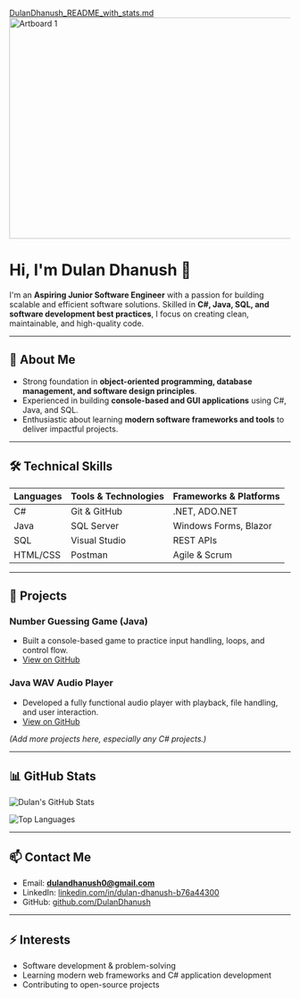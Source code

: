 [DulanDhanush_README_with_stats.md](https://github.com/user-attachments/files/22048519/DulanDhanush_README_with_stats.md)
<img width="1584" height="396" alt="Artboard 1" src="https://github.com/user-attachments/assets/14cb1948-dc86-403f-9c09-b70ded83c0ab" />


# Hi, I'm Dulan Dhanush 👋

I'm an **Aspiring Junior Software Engineer** with a passion for building scalable and efficient software solutions. Skilled in **C#, Java, SQL, and software development best practices**, I focus on creating clean, maintainable, and high-quality code.  

---

## 🔹 About Me
- Strong foundation in **object-oriented programming, database management, and software design principles**.  
- Experienced in building **console-based and GUI applications** using C#, Java, and SQL.  
- Enthusiastic about learning **modern software frameworks and tools** to deliver impactful projects.  

---

## 🛠️ Technical Skills
| Languages | Tools & Technologies | Frameworks & Platforms |
|-----------|-------------------|---------------------|
| C#        | Git & GitHub       | .NET, ADO.NET       |
| Java      | SQL Server         | Windows Forms, Blazor|
| SQL       | Visual Studio      | REST APIs           |
| HTML/CSS  | Postman            | Agile & Scrum       |

---

## 📂 Projects
### **Number Guessing Game** (Java)
- Built a console-based game to practice input handling, loops, and control flow.  
- [View on GitHub](https://github.com/DulanDhanush/NumberGuessingGame)

### **Java WAV Audio Player**
- Developed a fully functional audio player with playback, file handling, and user interaction.  
- [View on GitHub](https://github.com/DulanDhanush/Local-waw-Player)

*(Add more projects here, especially any C# projects.)*

---

## 📊 GitHub Stats

![Dulan's GitHub Stats](https://github-readme-stats.vercel.app/api?username=DulanDhanush&show_icons=true&theme=blue)  

![Top Languages](https://github-readme-stats.vercel.app/api/top-langs/?username=DulanDhanush&layout=compact&theme=blue)  

---

## 📫 Contact Me
- Email: **dulandhanush0@gmail.com**  
- LinkedIn: [linkedin.com/in/dulan-dhanush-b76a44300](https://www.linkedin.com/in/dulan-dhanush-b76a44300?utm_source=share&utm_campaign=share_via&utm_content=profile&utm_medium=android_app)  
- GitHub: [github.com/DulanDhanush](https://github.com/DulanDhanush)  

---

## ⚡ Interests
- Software development & problem-solving  
- Learning modern web frameworks and C# application development  
- Contributing to open-source projects  
